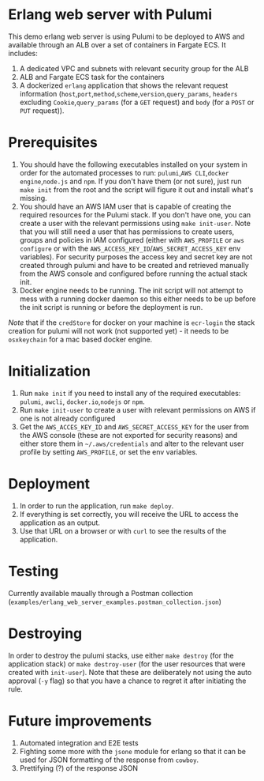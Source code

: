 # Erlang web server with Pulumi 

This demo erlang web server is using Pulumi to be deployed to AWS and available through an ALB over a set of containers in Fargate ECS.
It includes: 
1. A dedicated VPC and subnets with relevant security group for the ALB
1. ALB and Fargate ECS task for the containers 
1. A dockerized `erlang` application that shows the relevant request information (`host`,`port`,`method`,`scheme`,`version`,`query_params`,
   `headers` excluding `Cookie`,`query_params` (for a `GET` request) and `body` (for a `POST` or `PUT` request)). 

# Prerequisites 
1. You should have the following executables installed on your system in order for the automated processes to run: `pulumi`,`AWS CLI`,`docker engine`,`node.js` and `npm`.  If you don't have them (or not sure), just run `make init` from the root and the script will figure it out and install what's missing. 
1. You should have an AWS IAM user that is capable of creating the required resources for the Pulumi stack. If you don't have one, you can create a user with the relevant permissions using `make init-user`.  Note that you will still need a user that has permissions to create users, groups and policies in IAM configured (either with `AWS_PROFILE` or `aws configure` or with the `AWS_ACCESS_KEY_ID`/`AWS_SECRET_ACCESS_KEY` env variables).  For security purposes the access key and secret key are not created through pulumi and have to be created and retrieved manually from the AWS console and configured before running the actual stack init. 
1. Docker engine needs to be running.  The init script will not attempt to mess with a running docker daemon so this either needs to be up before the init script is running or before the deployment is run.

*Note* that if the `credStore` for docker on your machine is `ecr-login` the stack creation for pulumi will not work (not supported yet) - it needs to be `osxkeychain` for a mac based docker engine. 

# Initialization 
1. Run `make init` if you need to install any of the required executables: `pulumi`, `awcli`, `docker.io`,`nodejs` or `npm`.
1. Run `make init-user` to create a user with relevant permissions on AWS if one is not already configured 
1. Get the `AWS_ACCES_KEY_ID` and `AWS_SECRET_ACCESS_KEY` for the user from the AWS console (these are not exported for security reasons) and either store them in `~/.aws/credentials` and alter to the relevant user profile by setting `AWS_PROFILE`, or set the env variables.

# Deployment 
1. In order to run the application, run `make deploy`.  
1. If everything is set correctly, you will receive the URL to access the application as an output. 
1. Use that URL on a browser or with `curl` to see the results of the application. 

# Testing
Currently available maually through a Postman collection (`examples/erlang_web_server_examples.postman_collection.json`)

# Destroying 
In order to destroy the pulumi stacks, use either `make destroy` (for the application stack) or `make destroy-user` (for the user resources that were created with `init-user`).  Note that these are deliberately not using the auto approval (`-y` flag) so that you have a chance to regret it after initiating the rule. 

# Future improvements 
1. Automated integration and E2E tests
1. Fighting some more with the `jsone` module for erlang so that it can be used for JSON formatting of the response from `cowboy`.
1. Prettifying (?) of the response JSON
